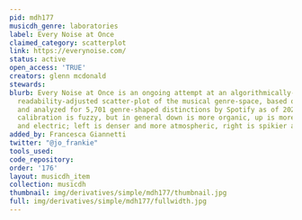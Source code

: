 ```yaml
---
pid: mdh177
musicdh_genre: laboratories
label: Every Noise at Once
claimed_category: scatterplot
link: https://everynoise.com/
status: active
open_access: 'TRUE'
creators: glenn mcdonald
stewards:
blurb: Every Noise at Once is an ongoing attempt at an algorithmically-generated,
  readability-adjusted scatter-plot of the musical genre-space, based on data tracked
  and analyzed for 5,701 genre-shaped distinctions by Spotify as of 2021-12-02. The
  calibration is fuzzy, but in general down is more organic, up is more mechanical
  and electric; left is denser and more atmospheric, right is spikier and bouncier.
added_by: Francesca Giannetti
twitter: "@jo_frankie"
tools_used:
code_repository:
order: '176'
layout: musicdh_item
collection: musicdh
thumbnail: img/derivatives/simple/mdh177/thumbnail.jpg
full: img/derivatives/simple/mdh177/fullwidth.jpg
---
```

